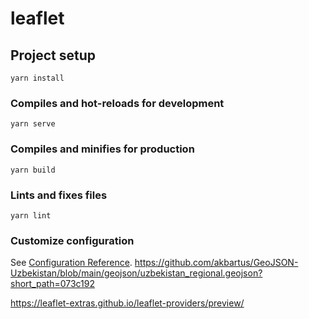 # leaflet

## Project setup
```
yarn install
```

### Compiles and hot-reloads for development
```
yarn serve
```

### Compiles and minifies for production
```
yarn build
```

### Lints and fixes files
```
yarn lint
```

### Customize configuration
See [Configuration Reference](https://cli.vuejs.org/config/).                                                                                                                                                                                                                                                                                                                                                                                                               https://github.com/akbartus/GeoJSON-Uzbekistan/blob/main/geojson/uzbekistan_regional.geojson?short_path=073c192

https://leaflet-extras.github.io/leaflet-providers/preview/
